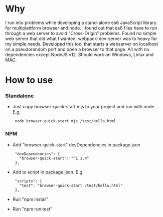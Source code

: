 # Why
I run into problems while developing a stand-alone es6 JavaScript library for multiplattform browser and node.
I found out that es6 files have to run through a web server to avoid "Cross-Origin" problems.
Found no simple web server that did what I wanted. webpack-dev-server was to heavy for my simple needs.
Developed this tool that starts a webserver on localhost on a pseudorandom port and open a browser to that page.
All with no dependencies except NodeJS v12.
Should work on Windows, Linux and MAC.

# How to use

### Standalone
* Just copy browser-quick-start.mjs to your project and run with node. E.g.

       node browser-quick-start.mjs /test/hello.html

### NPM

* Add "browser-quick-start" devDependencies in package.json

       "devDependencies": {
         "browser-quick-start": "^1.1.4"
       },
  
* Add to script in package.json. E.g.

       "scripts": {
         "test": "browser-quick-start /test/hello.html"
       },
       
* Run "npm install"
* Run "npm run test"
